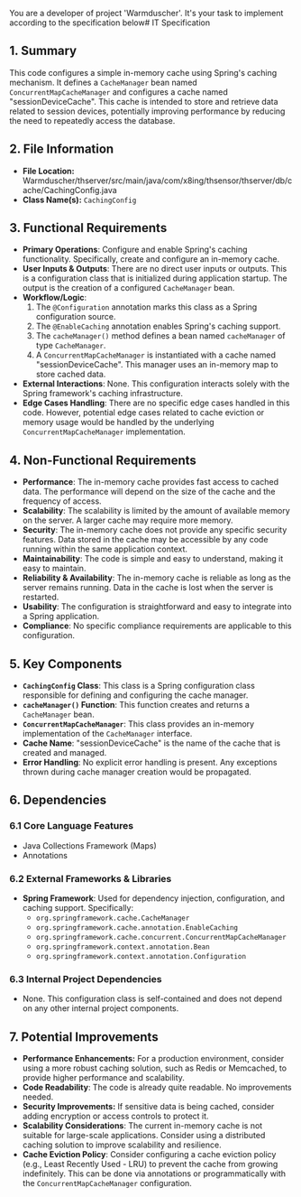 You are a developer of project 'Warmduscher'. It's your task to implement according to the specification below# IT Specification

## 1. Summary

This code configures a simple in-memory cache using Spring's caching mechanism. It defines a `CacheManager` bean named `ConcurrentMapCacheManager` and configures a cache named "sessionDeviceCache". This cache is intended to store and retrieve data related to session devices, potentially improving performance by reducing the need to repeatedly access the database.

## 2. File Information

- **File Location:** Warmduscher/thserver/src/main/java/com/x8ing/thsensor/thserver/db/cache/CachingConfig.java
- **Class Name(s):** `CachingConfig`

## 3. Functional Requirements

- **Primary Operations**: Configure and enable Spring's caching functionality. Specifically, create and configure an in-memory cache.
- **User Inputs & Outputs**: There are no direct user inputs or outputs. This is a configuration class that is initialized during application startup. The output is the creation of a configured `CacheManager` bean.
- **Workflow/Logic**:
    1. The `@Configuration` annotation marks this class as a Spring configuration source.
    2. The `@EnableCaching` annotation enables Spring's caching support.
    3. The `cacheManager()` method defines a bean named `cacheManager` of type `CacheManager`.
    4. A `ConcurrentMapCacheManager` is instantiated with a cache named "sessionDeviceCache". This manager uses an in-memory map to store cached data.
- **External Interactions**:  None. This configuration interacts solely with the Spring framework's caching infrastructure.
- **Edge Cases Handling**:  There are no specific edge cases handled in this code. However, potential edge cases related to cache eviction or memory usage would be handled by the underlying `ConcurrentMapCacheManager` implementation.

## 4. Non-Functional Requirements

- **Performance**: The in-memory cache provides fast access to cached data. The performance will depend on the size of the cache and the frequency of access.
- **Scalability**: The scalability is limited by the amount of available memory on the server. A larger cache may require more memory.
- **Security**: The in-memory cache does not provide any specific security features. Data stored in the cache may be accessible by any code running within the same application context.
- **Maintainability**: The code is simple and easy to understand, making it easy to maintain.
- **Reliability & Availability**: The in-memory cache is reliable as long as the server remains running. Data in the cache is lost when the server is restarted.
- **Usability**: The configuration is straightforward and easy to integrate into a Spring application.
- **Compliance**: No specific compliance requirements are applicable to this configuration.

## 5. Key Components

- **`CachingConfig` Class**: This class is a Spring configuration class responsible for defining and configuring the cache manager.
- **`cacheManager()` Function**: This function creates and returns a `CacheManager` bean.
- **`ConcurrentMapCacheManager`**: This class provides an in-memory implementation of the `CacheManager` interface.
- **Cache Name**: "sessionDeviceCache" is the name of the cache that is created and managed.
- **Error Handling**: No explicit error handling is present. Any exceptions thrown during cache manager creation would be propagated.

## 6. Dependencies

### 6.1 Core Language Features
- Java Collections Framework (Maps)
- Annotations

### 6.2 External Frameworks & Libraries
- **Spring Framework**: Used for dependency injection, configuration, and caching support. Specifically:
    - `org.springframework.cache.CacheManager`
    - `org.springframework.cache.annotation.EnableCaching`
    - `org.springframework.cache.concurrent.ConcurrentMapCacheManager`
    - `org.springframework.context.annotation.Bean`
    - `org.springframework.context.annotation.Configuration`

### 6.3 Internal Project Dependencies
- None. This configuration class is self-contained and does not depend on any other internal project components.

## 7. Potential Improvements

- **Performance Enhancements:** For a production environment, consider using a more robust caching solution, such as Redis or Memcached, to provide higher performance and scalability.
- **Code Readability**: The code is already quite readable. No improvements needed.
- **Security Improvements:**  If sensitive data is being cached, consider adding encryption or access controls to protect it.
- **Scalability Considerations**: The current in-memory cache is not suitable for large-scale applications. Consider using a distributed caching solution to improve scalability and resilience.
- **Cache Eviction Policy**: Consider configuring a cache eviction policy (e.g., Least Recently Used - LRU) to prevent the cache from growing indefinitely. This can be done via annotations or programmatically with the `ConcurrentMapCacheManager` configuration.